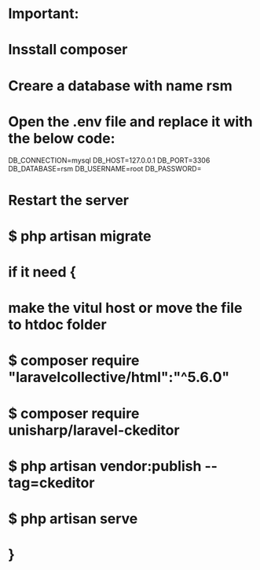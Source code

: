 # Important:
# Insstall composer
# Creare a database with name rsm
# Open the .env file and replace it with the below code:
  DB_CONNECTION=mysql
  DB_HOST=127.0.0.1
  DB_PORT=3306
  DB_DATABASE=rsm
  DB_USERNAME=root
  DB_PASSWORD=
# Restart the server
# $ php artisan migrate
# if it need {
  # make the vitul host or move the file to htdoc folder
  # $ composer require "laravelcollective/html":"^5.6.0"
  # $ composer require unisharp/laravel-ckeditor
  # $ php artisan vendor:publish --tag=ckeditor
  # $ php artisan serve
# }

